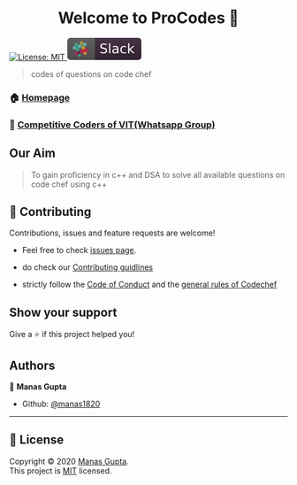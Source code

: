 <h1 align="center">Welcome to ProCodes 👋</h1>
<p>
  <a href="https://github.com/Manas1820/ProCodes/blob/master/LICENSE" target="_blank">
    <img alt="License: MIT" src="https://img.shields.io/badge/License-MIT-yellow?style=flat-square" />
  </a>
  <a href="https://forms.gle/ibn5hPBUpTv7JBbF9" target="_blank">
    <img alt="License: MIT" src="https://github.com/aleen42/badges/raw/master/src/slack.svg" />
  </a>
</p>

> codes of questions on code chef

### 🏠 [Homepage](https://github.com/Manas1820/ProCodes)

### 🤝 [Competitive Coders of VIT(Whatsapp Group) ](https://forms.gle/kfnMwmVvu4GUN2ZX6)

## Our Aim

>To gain proficiency in c++ and DSA
> to solve all available questions on code chef using c++


## 🤝 Contributing

Contributions, issues and feature requests are welcome!

- Feel free to check [issues page](https://github.com/Manas1820/ProCodes/issues).

- do check our [Contributing guidlines](CONTRIBUTING.md)

- strictly follow the [Code of Conduct](CODE_OF_CONDUCT.md) and the [general rules of Codechef]()

## Show your support

Give a ⭐️ if this project helped you!

## Authors

👤 **Manas Gupta**

- Github: [@manas1820](https://github.com/manas1820)

---

## 📝 License

Copyright © 2020 [Manas Gupta](https://github.com/manas1820).<br />
This project is [MIT](https://github.com/Manas1820/ProCodes/blob/master/LICENSE) licensed.
